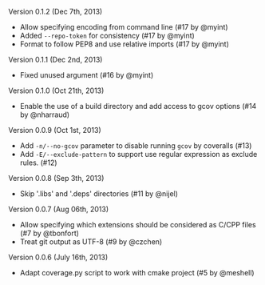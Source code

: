 Version 0.1.2 (Dec 7th, 2013)
  * Allow specifying encoding from command line (#17 by @myint)
  * Added `--repo-token` for consistency (#17 by @myint)
  * Format to follow PEP8 and use relative imports (#17 by @myint)

Version 0.1.1 (Dec 2nd, 2013)
  * Fixed unused argument (#16 by @myint)

Version 0.1.0 (Oct 21th, 2013)
  * Enable the use of a build directory and add access to gcov options (#14 by @nharraud)

Version 0.0.9 (Oct 1st, 2013)
  * Add `-n/--no-gcov` parameter to disable running `gcov` by coveralls (#13)
  * Add `-E/--exclude-pattern` to support use regular expression as exclude rules. (#12)

Version 0.0.8 (Sep 3th, 2013)
  * Skip '.libs' and '.deps' directories (#11 by @nijel)

Version 0.0.7 (Aug 06th, 2013)
  * Allow specifying which extensions should be considered as C/CPP files (#7 by @tbonfort)
  * Treat git output as UTF-8 (#9 by @czchen)

Version 0.0.6 (July 16th, 2013)
  * Adapt coverage.py script to work with cmake project (#5 by @meshell)
